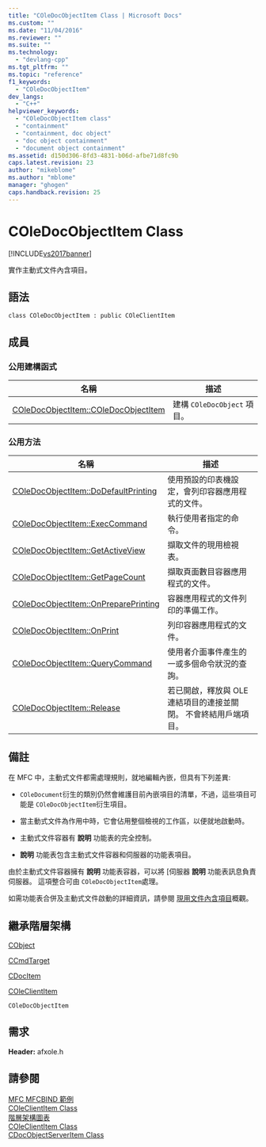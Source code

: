 ```yaml
---
title: "COleDocObjectItem Class | Microsoft Docs"
ms.custom: ""
ms.date: "11/04/2016"
ms.reviewer: ""
ms.suite: ""
ms.technology: 
  - "devlang-cpp"
ms.tgt_pltfrm: ""
ms.topic: "reference"
f1_keywords: 
  - "COleDocObjectItem"
dev_langs: 
  - "C++"
helpviewer_keywords: 
  - "COleDocObjectItem class"
  - "containment"
  - "containment, doc object"
  - "doc object containment"
  - "document object containment"
ms.assetid: d150d306-8fd3-4831-b06d-afbe71d8fc9b
caps.latest.revision: 23
author: "mikeblome"
ms.author: "mblome"
manager: "ghogen"
caps.handback.revision: 25
---
```

# COleDocObjectItem Class
[!INCLUDE[vs2017banner](../../assembler/inline/includes/vs2017banner.md)]

實作主動式文件內含項目。  
  
## 語法  
  
```  
class COleDocObjectItem : public COleClientItem  
```  
  
## 成員  
  
### 公用建構函式  
  
|名稱|描述|  
|--------|--------|  
|[COleDocObjectItem::COleDocObjectItem](../Topic/COleDocObjectItem::COleDocObjectItem.md)|建構 `COleDocObject` 項目。|  
  
### 公用方法  
  
|名稱|描述|  
|--------|--------|  
|[COleDocObjectItem::DoDefaultPrinting](../Topic/COleDocObjectItem::DoDefaultPrinting.md)|使用預設的印表機設定，會列印容器應用程式的文件。|  
|[COleDocObjectItem::ExecCommand](../Topic/COleDocObjectItem::ExecCommand.md)|執行使用者指定的命令。|  
|[COleDocObjectItem::GetActiveView](../Topic/COleDocObjectItem::GetActiveView.md)|擷取文件的現用檢視表。|  
|[COleDocObjectItem::GetPageCount](../Topic/COleDocObjectItem::GetPageCount.md)|擷取頁面數目容器應用程式的文件。|  
|[COleDocObjectItem::OnPreparePrinting](../Topic/COleDocObjectItem::OnPreparePrinting.md)|容器應用程式的文件列印的準備工作。|  
|[COleDocObjectItem::OnPrint](../Topic/COleDocObjectItem::OnPrint.md)|列印容器應用程式的文件。|  
|[COleDocObjectItem::QueryCommand](../Topic/COleDocObjectItem::QueryCommand.md)|使用者介面事件產生的一或多個命令狀況的查詢。|  
|[COleDocObjectItem::Release](../Topic/COleDocObjectItem::Release.md)|若已開啟，釋放與 OLE 連結項目的連接並關閉。  不會終結用戶端項目。|  
  
## 備註  
 在 MFC 中，主動式文件都需處理規則，就地編輯內嵌，但具有下列差異:  
  
-   `COleDocument`衍生的類別仍然會維護目前內嵌項目的清單，不過，這些項目可能是 `COleDocObjectItem`衍生項目。  
  
-   當主動式文件為作用中時，它會佔用整個檢視的工作區，以便就地啟動時。  
  
-   主動式文件容器有 **說明** 功能表的完全控制。  
  
-   **說明** 功能表包含主動式文件容器和伺服器的功能表項目。  
  
 由於主動式文件容器擁有 **說明** 功能表容器，可以將 \[伺服器 **說明** 功能表訊息負責伺服器。  這項整合可由 `COleDocObjectItem`處理。  
  
 如需功能表合併及主動式文件啟動的詳細資訊，請參閱 [現用文件內含項目](../../mfc/active-document-containment.md)概觀。  
  
## 繼承階層架構  
 [CObject](../../mfc/reference/cobject-class.md)  
  
 [CCmdTarget](../../mfc/reference/ccmdtarget-class.md)  
  
 [CDocItem](../../mfc/reference/cdocitem-class.md)  
  
 [COleClientItem](../../mfc/reference/coleclientitem-class.md)  
  
 `COleDocObjectItem`  
  
## 需求  
 **Header:** afxole.h  
  
## 請參閱  
 [MFC MFCBIND 範例](../../top/visual-cpp-samples.md)   
 [COleClientItem Class](../../mfc/reference/coleclientitem-class.md)   
 [階層架構圖表](../../mfc/hierarchy-chart.md)   
 [COleClientItem Class](../../mfc/reference/coleclientitem-class.md)   
 [CDocObjectServerItem Class](../../mfc/reference/cdocobjectserveritem-class.md)